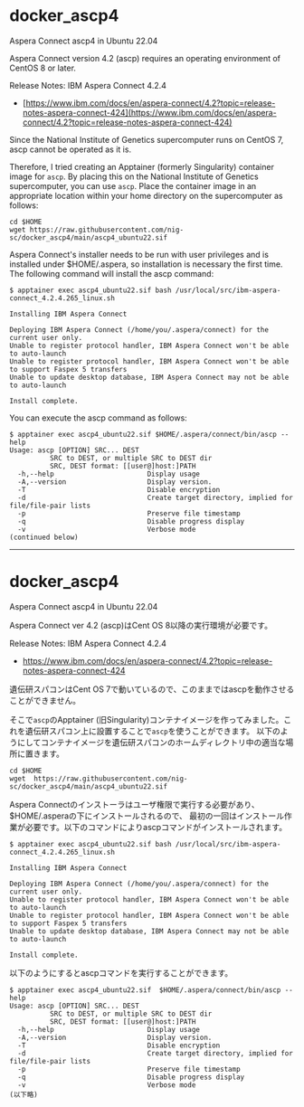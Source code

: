 # docker_ascp4
Aspera Connect ascp4 in Ubuntu 22.04

Aspera Connect version 4.2 (ascp) requires an operating environment of CentOS 8 or later.

Release Notes: IBM Aspera Connect 4.2.4
- [https://www.ibm.com/docs/en/aspera-connect/4.2?topic=release-notes-aspera-connect-424](https://www.ibm.com/docs/en/aspera-connect/4.2?topic=release-notes-aspera-connect-424)

Since the National Institute of Genetics supercomputer runs on CentOS 7, ascp cannot be operated as it is.

Therefore, I tried creating an Apptainer (formerly Singularity) container image for `ascp`. By placing this on the National Institute of Genetics supercomputer, you can use `ascp`. Place the container image in an appropriate location within your home directory on the supercomputer as follows:

```
cd $HOME
wget https://raw.githubusercontent.com/nig-sc/docker_ascp4/main/ascp4_ubuntu22.sif
```

Aspera Connect's installer needs to be run with user privileges and is installed under $HOME/.aspera, so installation is necessary the first time. The following command will install the ascp command:

```
$ apptainer exec ascp4_ubuntu22.sif bash /usr/local/src/ibm-aspera-connect_4.2.4.265_linux.sh

Installing IBM Aspera Connect

Deploying IBM Aspera Connect (/home/you/.aspera/connect) for the current user only.
Unable to register protocol handler, IBM Aspera Connect won't be able to auto-launch
Unable to register protocol handler, IBM Aspera Connect won't be able to support Faspex 5 transfers
Unable to update desktop database, IBM Aspera Connect may not be able to auto-launch

Install complete.
```

You can execute the ascp command as follows:

```
$ apptainer exec ascp4_ubuntu22.sif $HOME/.aspera/connect/bin/ascp --help
Usage: ascp [OPTION] SRC... DEST
          SRC to DEST, or multiple SRC to DEST dir
          SRC, DEST format: [[user@]host:]PATH
  -h,--help                       Display usage
  -A,--version                    Display version.
  -T                              Disable encryption
  -d                              Create target directory, implied for file/file-pair lists
  -p                              Preserve file timestamp
  -q                              Disable progress display
  -v                              Verbose mode
(continued below)
```

---
# docker_ascp4
Aspera Connect ascp4 in Ubuntu 22.04

Aspera Connect ver 4.2 (ascp)はCent OS 8以降の実行環境が必要です。

Release Notes: IBM Aspera Connect 4.2.4
- https://www.ibm.com/docs/en/aspera-connect/4.2?topic=release-notes-aspera-connect-424

遺伝研スパコンはCent OS 7で動いているので、このままではascpを動作させることができません。

そこで`ascp`のApptainer (旧Singularity)コンテナイメージを作ってみました。これを遺伝研スパコン上に設置することで`ascp`を使うことができます。
以下のようにしてコンテナイメージを遺伝研スパコンのホームディレクトリ中の適当な場所に置きます。

```
cd $HOME
wget  https://raw.githubusercontent.com/nig-sc/docker_ascp4/main/ascp4_ubuntu22.sif
```

Aspera Connectのインストーラはユーザ権限で実行する必要があり、$HOME/.asperaの下にインストールされるので、
最初の一回はインストール作業が必要です。以下のコマンドによりascpコマンドがインストールされます。

```
$ apptainer exec ascp4_ubuntu22.sif bash /usr/local/src/ibm-aspera-connect_4.2.4.265_linux.sh

Installing IBM Aspera Connect

Deploying IBM Aspera Connect (/home/you/.aspera/connect) for the current user only.
Unable to register protocol handler, IBM Aspera Connect won't be able to auto-launch
Unable to register protocol handler, IBM Aspera Connect won't be able to support Faspex 5 transfers
Unable to update desktop database, IBM Aspera Connect may not be able to auto-launch

Install complete.
```

以下のようにするとascpコマンドを実行することができます。

```
$ apptainer exec ascp4_ubuntu22.sif  $HOME/.aspera/connect/bin/ascp --help
Usage: ascp [OPTION] SRC... DEST
          SRC to DEST, or multiple SRC to DEST dir
          SRC, DEST format: [[user@]host:]PATH
  -h,--help                       Display usage
  -A,--version                    Display version.
  -T                              Disable encryption
  -d                              Create target directory, implied for file/file-pair lists
  -p                              Preserve file timestamp
  -q                              Disable progress display
  -v                              Verbose mode
(以下略)
```
